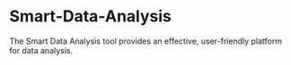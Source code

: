 # Smart-Data-Analysis
The Smart Data Analysis tool provides an effective, user-friendly platform for data analysis.

